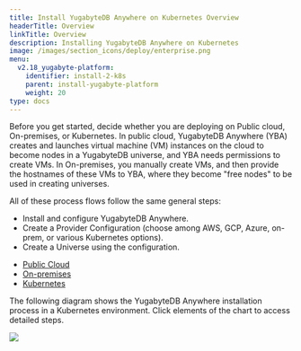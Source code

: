 ```yaml
---
title: Install YugabyteDB Anywhere on Kubernetes Overview
headerTitle: Overview
linkTitle: Overview
description: Installing YugabyteDB Anywhere on Kubernetes
image: /images/section_icons/deploy/enterprise.png
menu:
  v2.18_yugabyte-platform:
    identifier: install-2-k8s
    parent: install-yugabyte-platform
    weight: 20
type: docs
---
```


Before you get started, decide whether you are deploying on Public cloud, On-premises, or Kubernetes. In public cloud, YugabyteDB Anywhere (YBA) creates and launches virtual machine (VM) instances on the cloud to become nodes in a YugabyteDB universe, and YBA needs permissions to create VMs. In On-premises, you manually create VMs, and then provide the hostnames of these VMs to YBA, where they become "free nodes" to be used in creating universes.

All of these process flows follow the same general steps:

- Install and configure YugabyteDB Anywhere.
- Create a Provider Configuration (choose among AWS, GCP, Azure, on-prem, or various Kubernetes options).
- Create a Universe using the configuration.

<ul class="nav nav-tabs-alt nav-tabs-yb">
  <li >
    <a href="../public-cloud/" class="nav-link">
      <i class="fa-solid fa-cloud"></i>
      Public Cloud
    </a>
  </li>

  <li >
    <a href="../private-cloud/" class="nav-link">
      <i class="fa-solid fa-building"></i>
      On-premises
    </a>
  </li>

  <li>
    <a href="../kubernetes/" class="nav-link active">
      <i class="fa-regular fa-dharmachakra" aria-hidden="true"></i>
      Kubernetes
    </a>
  </li>

</ul>

The following diagram shows the YugabyteDB Anywhere installation process in a Kubernetes environment. Click elements of the chart to access detailed steps.

<div class="image-with-map">
<img src="/images/ee/flowchart/yb-install-k8s.png" usemap="#image-map">

<map name="image-map">
    <area alt="K8s pre-reqs" title="K8s pre-reqs" href="../../prepare-environment/kubernetes/" coords="323,257,576,496" shape="rect" style="top: 16%;height: 15.2%;left: 36%;width: 28%;">
    <area alt="Install K8s" title="Install K8s" href="../../install-software/kubernetes/#install-yugabyte-platform-on-a-kubernetes-cluster" coords="346,1032,551,1166" shape="rect" style="top: 64%;height: 9%;left: 38%;width: 24%;">
</map>
</div>
